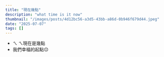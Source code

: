 ```yaml
---
title: "現在幾點"
description: "what time is it now"
thumbnail: "/images/posts/4d12bc56-a3d5-43bb-a86d-0b946f679d44.jpeg"
date: "2025-07-07"
tags: []
---
```

- ㄟ ㄟ現在是幾點
- 我們幸福的起點😔
